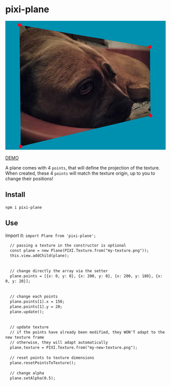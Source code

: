 # pixi-plane

![Preview](/preview.png)

[DEMO](https://madclem.github.io/pixi-plane-demo)

A plane comes with 4 `points`, that will define the projection of the texture.
When created, these 4 `points` will match the texture origin, up to you to change their positions!

## Install

`npm i pixi-plane`

## Use

Import it:
`import Plane from 'pixi-plane';`

```
  // passing a texture in the constructor is optional
  const plane = new Plane(PIXI.Texture.from("my-texture.png"));
  this.view.addChild(plane);


  // change directly the array via the setter
  plane.points = [{x: 0, y: 0}, {x: 200, y: 0}, {x: 200, y: 180}, {x: 0, y: 20}];


  // change each points
  plane.points[1].x = 150;
  plane.points[1].y = 20;
  plane.update();


  // update texture
  // if the points have already been modified, they WON'T adapt to the new texture frame
  // otherwise, they will adapt automatically
  plane.texture = PIXI.Texture.from("my-new-texture.png");

  // reset points to texture dimensions
  plane.resetPointsToTexture();

  // change alpha
  plane.setAlpha(0.5);
```
